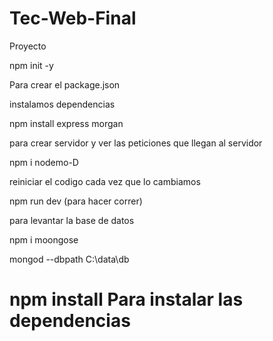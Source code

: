 ﻿# Tec-Web-Final
 Proyecto

npm init -y 

Para crear el package.json

instalamos dependencias

npm install express morgan 

para crear servidor y ver las peticiones que llegan al servidor

npm i nodemo-D

reiniciar el codigo cada vez que lo cambiamos

npm run dev (para hacer correr)

para levantar la base de datos

npm i moongose 

mongod --dbpath C:\data\db


# npm install Para instalar las dependencias
